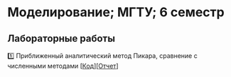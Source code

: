 # Моделирование; МГТУ; 6 семестр

## Лабораторные работы

:one: Приближенный аналитический метод Пикара, сравнение с численными методами [[Код](https://github.com/timoninas/scientific-modelling/blob/master/lab_01/lab_01.py)][[Отчет](https://github.com/timoninas/scientific-modelling/blob/master/lab_01.pdf)]
